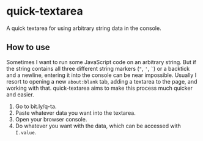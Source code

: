 # quick-textarea
A quick textarea for using arbitrary string data in the console.

## How to use
Sometimes I want to run some JavaScript code on an arbitrary string. But if the string contains all three different string markers (`"`, `'`, `` ` ``) or a backtick and a newline, entering it into the console can be near impossible. Usually I resort to opening a new `about:blank` tab, adding a textarea to the page, and working with that. quick-textarea aims to make this process much quicker and easier.
1. Go to bit.ly/q-ta.
2. Paste whatever data you want into the textarea.
3. Open your browser console.
4. Do whatever you want with the data, which can be accessed with `I.value`.
